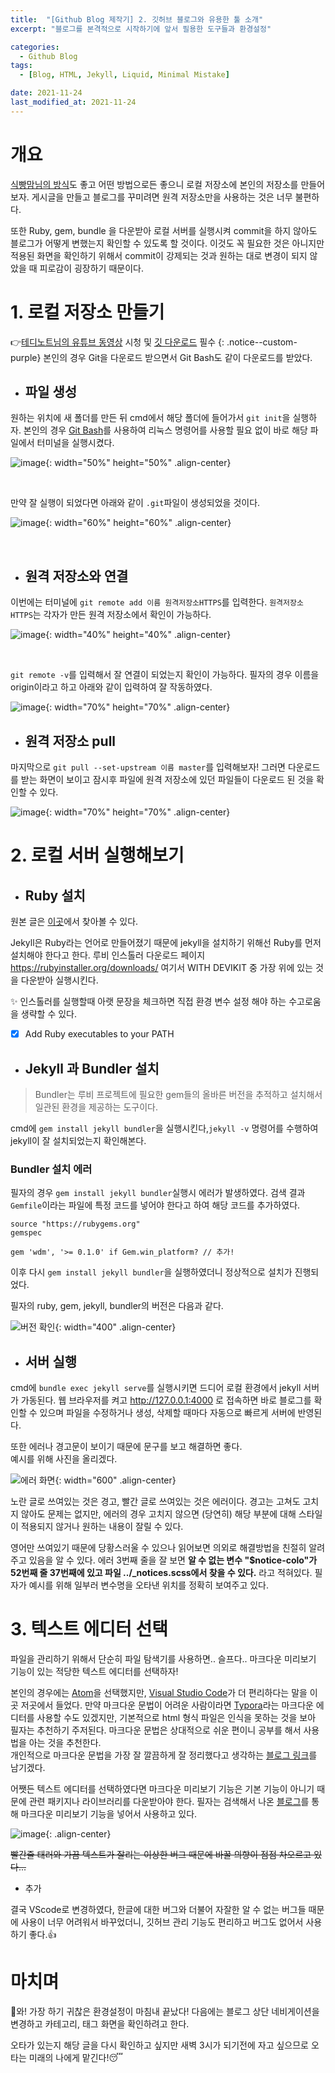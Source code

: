 ```yaml
---
title:  "[Github Blog 제작기] 2. 깃허브 블로그와 유용한 툴 소개"
excerpt: "블로그를 본격적으로 시작하기에 앞서 필용한 도구들과 환경설정"

categories:
  - Github Blog
tags:
  - [Blog, HTML, Jekyll, Liquid, Minimal Mistake]

date: 2021-11-24
last_modified_at: 2021-11-24
---
```


# 개요

[식빵맘님의 방식](https://ansohxxn.github.io/blog/i-made-my-blog/#1-github-%EC%97%90%EC%84%9C-%EB%B8%94%EB%A1%9C%EA%B7%B8-%EC%9A%A9%EC%9C%BC%EB%A1%9C-%EC%93%B8-%EC%83%88%EB%A1%9C%EC%9A%B4-repository-%EB%A5%BC-%EC%83%9D%EC%84%B1%ED%95%9C%EB%8B%A4)도 좋고 어떤 방법으로든 좋으니 로컬 저장소에 본인의 저장소를 만들어보자. 게시글을 만들고 블로그를 꾸미려면 원격 저장소만을 사용하는 것은 너무 불편하다.

또한 Ruby, gem, bundle 을 다운받아 로컬 서버를 실행시켜 commit을 하지 않아도 블로그가 어떻게 변했는지 확인할 수 있도록 할 것이다. 이것도 꼭 필요한 것은 아니지만 적용된 화면을 확인하기 위해서 commit이 강제되는 것과 원하는 대로 변경이 되지 않았을 때 피로감이 굉장하기 때문이다.

# 1. 로컬 저장소 만들기

👉[테디노트님의 유튜브 동영상](https://www.youtube.com/watch?v=ACzFIAOsfpM&t=621s) 시청 및 [깃 다운로드](https://git-scm.com/) 필수
{: .notice--custom-purple}
본인의 경우 Git을 다운로드 받으면서 Git Bash도 같이 다운로드를 받았다.

+ ## 파일 생성

원하는 위치에 새 폴더를 만든 뒤 cmd에서 해당 폴더에 들어가서 `git init`을 실행하자.
본인의 경우 [Git Bash](https://git-scm.com/)를 사용하여 리눅스 명령어를 사용할 필요 없이 바로 해당 파일에서 터미널을 실행시켰다.

![image](https://user-images.githubusercontent.com/19484971/143220965-85976188-f3b0-4f87-8797-7af36a1bf3a2.png){: width="50%" height="50%" .align-center}

<br/>

만약 잘 실행이 되었다면 아래와 같이 `.git`파일이 생성되었을 것이다.

![image](https://user-images.githubusercontent.com/19484971/143218401-bb42da5d-9a52-47de-a664-f242d7260f12.PNG){: width="60%" height="60%" .align-center}

<br/>

+ ## 원격 저장소와 연결

이번에는 터미널에 `git remote add 이름 원격저장소HTTPS`를 입력한다.
`원격저장소HTTPS`는 각자가 만든 원격 저장소에서 확인이 가능하다.

![image](https://user-images.githubusercontent.com/19484971/143228628-49442369-ac2d-4f3e-816c-4198b88c02e9.PNG){: width="40%" height="40%" .align-center}

<br/>

`git remote -v`를 입력해서 잘 연결이 되었는지 확인이 가능하다.
필자의 경우 이름을 origin이라고 하고 아래와 같이 입력하여 잘 작동하였다.

![image](https://user-images.githubusercontent.com/19484971/143228835-62707f7e-e9ee-4841-b013-9fd07e3c63e0.PNG){: width="70%" height="70%" .align-center}

+ ## 원격 저장소 pull

마지막으로 `git pull --set-upstream 이름 master`를 입력해보자! 그러면 다운로드를 받는 화면이 보이고 잠시후 파일에 원격 저장소에 있던 파일들이 다운로드 된 것을 확인할 수 있다.

![image](https://user-images.githubusercontent.com/19484971/143229464-e97182ea-d6c9-4d91-83c8-143b9d46643f.PNG){: width="70%" height="70%" .align-center}

# 2. 로컬 서버 실행해보기

+ ## Ruby 설치

원본 글은 [이곳](https://ansohxxn.github.io/blog/i-made-my-blog/#3-ruby-%EC%84%A4%EC%B9%98)에서 찾아볼 수 있다.

Jekyll은 Ruby라는 언어로 만들어졌기 때문에 jekyll을 설치하기 위해선 Ruby를 먼저 설치해야 한다고 한다. 루비 인스톨러 다운로드 페이지 <https://rubyinstaller.org/downloads/> 여기서 WITH DEVIKIT 중 가장 위에 있는 것을 다운받아 실행시킨다.

✨ 인스톨러를 실행할때 아랫 문장을 체크하면 직접 환경 변수 설정 해야 하는 수고로움을 생략할 수 있다.

- [x] Add Ruby executables to your PATH


+ ## Jekyll 과 Bundler 설치

> Bundler는 루비 프로젝트에 필요한 gem들의 올바른 버전을 추적하고 설치해서 일관된 환경을 제공하는 도구이다.

cmd에 `gem install jekyll bundler`을 실행시킨다,`jekyll -v` 명령어를 수행하여 jekyll이 잘 설치되었는지 확인해본다.

### Bundler 설치 에러

필자의 경우 `gem install jekyll bundler`실행시 에러가 발생하였다. 검색 결과 `Gemfile`이라는 파일에 특정 코드를 넣어야 한다고 하여 해당 코드를 추가하였다.

```
source "https://rubygems.org"
gemspec

gem 'wdm', '>= 0.1.0' if Gem.win_platform? // 추가!
```

이후 다시 `gem install jekyll bundler`을 실행하였더니 정상적으로 설치가 진행되었다.

필자의 ruby, gem, jekyll, bundler의 버전은 다음과 같다.

![버전 확인](https://user-images.githubusercontent.com/19484971/143286503-094ee4b3-32b3-4870-a0aa-8b0b911ea5f5.PNG){: width="400" .align-center}

+ ## 서버 실행

cmd에 `bundle exec jekyll serve`를 실행시키면 드디어 로컬 환경에서 jekyll 서버가 가동된다. 웹 브라우저를 켜고 <http://127.0.0.1:4000> 로 접속하면 바로 블로그를 확인할 수 있으며 파일을 수정하거나 생성, 삭제할 때마다 자동으로 빠르게 서버에 반영된다.

또한 에러나 경고문이 보이기 때문에 문구를 보고 해결하면 좋다.   
예시를 위해 사진을 올리겠다.

![에러 화면](https://user-images.githubusercontent.com/19484971/143287833-404cce0d-ffff-4ae1-846f-34ff80d04ac8.PNG){: width="600" .align-center}

노란 글로 쓰여있는 것은 경고, 빨간 글로 쓰여있는 것은 에러이다.
경고는 고쳐도 고치지 않아도 문제는 없지만, 에러의 경우 고치지 않으면 (당연히) 해당 부분에 대해 스타일이 적용되지 않거나 원하는 내용이 잘릴 수 있다.

영어만 쓰여있기 때문에 당황스러울 수 있으나 읽어보면 의외로 해결방법을 친절히 알려주고 있음을 알 수 있다. 에러 3번째 줄을 잘 보면 **알 수 없는 변수 "$notice-colo"가 52번째 줄 37번째에 있고 파일 ../_notices.scss에서 찾을 수 있다.** 라고 적혀있다. 필자가 예시를 위해 일부러 변수명을 오타낸 위치를 정확히 보여주고 있다.

# 3. 텍스트 에디터 선택

파일을 관리하기 위해서 단순히 파일 탐색기를 사용하면.. 슬프다.. 마크다운 미리보기 기능이 있는 적당한 텍스트 에디터를 선택하자!

본인의 경우에는 [Atom](https://atom.io/)을 선택했지만, [Visual Studio Code](https://code.visualstudio.com/)가 더 편리하다는 말을 이곳 저곳에서 들었다. 만약 마크다운 문법이 어려운 사람이라면 [Typora](https://typora.io/)라는 마크다운 에디터를 사용할 수도 있겠지만, 기본적으로 html 형식 파일은 인식을 못하는 것을 보아 필자는 추천하기 주저된다. 마크다운 문법은 상대적으로 쉬운 편이니 공부를 해서 사용법을 아는 것을 추천한다.   
개인적으로 마크다운 문법을 가장 잘 깔끔하게 잘 정리했다고 생각하는 [블로그 링크](https://velog.io/@starry3ones/MarkDown-%EC%82%AC%EC%9A%A9%EB%B2%95)를 남기겠다.

어쨋든 텍스트 에디터를 선택하였다면 마크다운 미리보기 기능은 기본 기능이 아니기 때문에 관련 패키지나 라이브러리를 다운받아야 한다. 필자는 검색해서 나온 [블로그](https://tikepjt.tistory.com/47)를 통해 마크다운 미리보기 기능을 넣어서 사용하고 있다.

![image](https://user-images.githubusercontent.com/19484971/143238158-0fbcb90a-6851-472f-a07b-f833b9eddba9.PNG){: .align-center}

~~빨간줄 태러와 가끔 텍스트가 잘리는 이상한 버그 때문에 바꿀 의향이 점점 차오르고 있다...~~   

+ 추가

결국 VScode로 변경하였다, 한글에 대한 버그와 더불어 자잘한 알 수 없는 버그들 때문에 사용이 너무 어려워서 바꾸었더니, 깃허브 관리 기능도 편리하고 버그도 없어서 사용하기 좋다.👍

# 마치며

👏와! 가장 하기 귀찮은 환경설정이 마침내 끝났다!
다음에는 블로그 상단 네비게이션을 변경하고 카테고리, 태그 화면을 확인하려고 한다.

오타가 있는지 해당 글을 다시 확인하고 싶지만 새벽 3시가 되기전에 자고 싶으므로 오타는 미래의 나에게 맡긴다!😴
